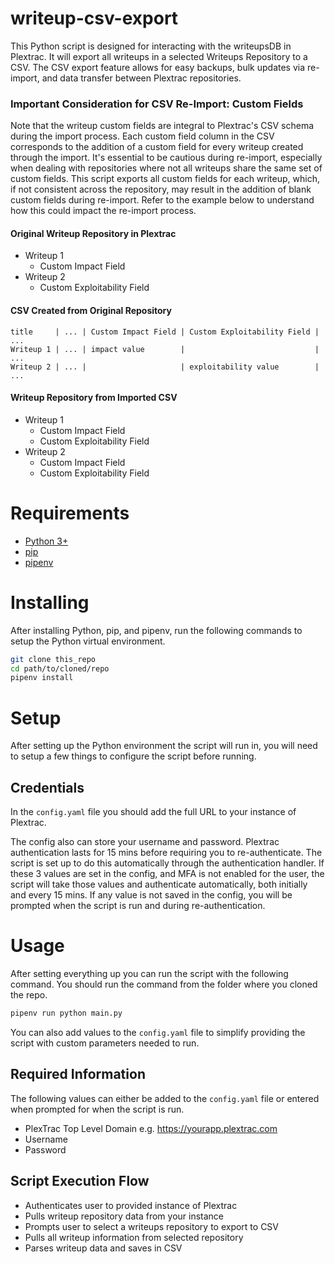 # writeup-csv-export
This Python script is designed for interacting with the writeupsDB in Plextrac. It will export all writeups in a selected Writeups Repository to a CSV. The CSV export feature allows for easy backups, bulk updates via re-import, and data transfer between Plextrac repositories.

### Important Consideration for CSV Re-Import: Custom Fields
Note that the writeup custom fields are integral to Plextrac's CSV schema during the import process. Each custom field column in the CSV corresponds to the addition of a custom field for every writeup created through the import. It's essential to be cautious during re-import, especially when dealing with repositories where not all writeups share the same set of custom fields. This script exports all custom fields for each writeup, which, if not consistent across the repository, may result in the addition of blank custom fields during re-import. Refer to the example below to understand how this could impact the re-import process.

#### Original Writeup Repository in Plextrac
 - Writeup 1
   - Custom Impact Field
 - Writeup 2
   - Custom Exploitability Field

#### CSV Created from Original Repository
```
title     | ... | Custom Impact Field | Custom Exploitability Field | ...
Writeup 1 | ... | impact value        |                             | ...
Writeup 2 | ... |                     | exploitability value        | ...
```

#### Writeup Repository from Imported CSV
 - Writeup 1
   - Custom Impact Field
   - Custom Exploitability Field
 - Writeup 2
   - Custom Impact Field
   - Custom Exploitability Field

# Requirements
- [Python 3+](https://www.python.org/downloads/)
- [pip](https://pip.pypa.io/en/stable/installation/)
- [pipenv](https://pipenv.pypa.io/en/latest/)

# Installing
After installing Python, pip, and pipenv, run the following commands to setup the Python virtual environment.
```bash
git clone this_repo
cd path/to/cloned/repo
pipenv install
```

# Setup
After setting up the Python environment the script will run in, you will need to setup a few things to configure the script before running.

## Credentials
In the `config.yaml` file you should add the full URL to your instance of Plextrac.

The config also can store your username and password. Plextrac authentication lasts for 15 mins before requiring you to re-authenticate. The script is set up to do this automatically through the authentication handler. If these 3 values are set in the config, and MFA is not enabled for the user, the script will take those values and authenticate automatically, both initially and every 15 mins. If any value is not saved in the config, you will be prompted when the script is run and during re-authentication.

# Usage
After setting everything up you can run the script with the following command. You should run the command from the folder where you cloned the repo.
```bash
pipenv run python main.py
```
You can also add values to the `config.yaml` file to simplify providing the script with custom parameters needed to run.

## Required Information
The following values can either be added to the `config.yaml` file or entered when prompted for when the script is run.
- PlexTrac Top Level Domain e.g. https://yourapp.plextrac.com
- Username
- Password

## Script Execution Flow
- Authenticates user to provided instance of Plextrac
- Pulls writeup repository data from your instance
- Prompts user to select a writeups repository to export to CSV
- Pulls all writeup information from selected repository
- Parses writeup data and saves in CSV 
